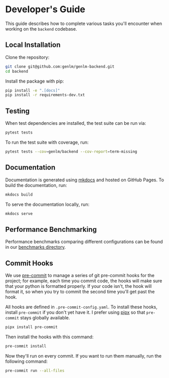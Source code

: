 # Developer's Guide

This guide describes how to complete various tasks you'll encounter when working
on the `backend` codebase.

## Local Installation

Clone the repository:
```bash
git clone git@github.com:genlm/genlm-backend.git
cd backend
```

Install the package with pip:

```bash
pip install -e ".[docs]"
pip install -r requirements-dev.txt
```

## Testing

When test dependencies are installed, the test suite can be run via:

```bash
pytest tests
```

To run the test suite with coverage, run:

```bash
pytest tests --cov=genlm/backend --cov-report=term-missing
```

## Documentation

Documentation is generated using [mkdocs](https://www.mkdocs.org/) and hosted on GitHub Pages. To build the documentation, run:

```bash
mkdocs build
```

To serve the documentation locally, run:

```bash
mkdocs serve
```

## Performance Benchmarking

Performance benchmarks comparing different configurations can be found in our [benchmarks directory](https://github.com/probcomp/genlm-backend/tree/main/benchmark).


## Commit Hooks

We use [pre-commit](https://pre-commit.com/) to manage a series of git
pre-commit hooks for the project; for example, each time you commit code, the
hooks will make sure that your python is formatted properly. If your code isn't,
the hook will format it, so when you try to commit the second time you'll get
past the hook.

All hooks are defined in `.pre-commit-config.yaml`. To install these hooks,
install `pre-commit` if you don't yet have it. I prefer using
[pipx](https://github.com/pipxproject/pipx) so that `pre-commit` stays globally
available.

```bash
pipx install pre-commit
```

Then install the hooks with this command:

```bash
pre-commit install
```

Now they'll run on every commit. If you want to run them manually, run the
following command:

```bash
pre-commit run --all-files
```
